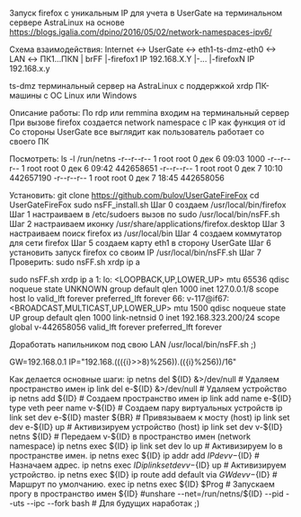 
 Запуск firefox с уникальным IP для учета в UserGate на терминальном сервере AstraLinux
 на основе https://blogs.igalia.com/dpino/2016/05/02/network-namespaces-ipv6/

   Схема взаимодействия:
 Internet <-> UserGate <-> eth1-ts-dmz-eth0 <-> LAN <-> ПК1...ПКN
                            |
                           brFF
                            |-firefox1 IP 192.168.X.Y
                            |-...
                            |-firefoxN IP 192.168.x.y

 ts-dmz терминальный сервер на AstraLinux c поддержкой xrdp
 ПК-машины с ОС Linux или Windows

   Описание работы:
 По rdp или remmina входим на терминальный сервер
 При вызове firefox создается network namespace c IP как функция от id
 Со стороны UserGate все выглядит как пользователь работает со своего ПК

   Посмотреть:
 ls -l /run/netns
 -r--r--r-- 1 root root 0 дек  6 09:03 1000
 -r--r--r-- 1 root root 0 дек  6 09:42 442658651
 -r--r--r-- 1 root root 0 дек  7 10:10 442657190
 -r--r--r-- 1 root root 0 дек  7 18:45 442658056

   Установить:
 git clone https://github.com/bulov/UserGateFireFox
 cd UserGateFireFox
 sudo nsFF_install.sh
Шаг 0 создаем /usr/local/bin/firefox
Шаг 1 настраиваем в /etc/sudoers вызов по sudo /usr/local/bin/nsFF.sh
Шаг 2 настраиваем иконку /usr/share/applications/firefox.desktop
Шаг 3 настраиваем поиск firefox из /usr/local/bin
Шаг 4 создаем коммутатор для сети firefox
Шаг 5 создаем карту eth1 в сторону UserGate
Шаг 6 установить запуск firefox со своим IP /usr/local/bin/nsFF.sh
Шаг 7 Проверить: sudo nsFF.sh xrdp ip a

 sudo nsFF.sh xrdp ip a 
1: lo: <LOOPBACK,UP,LOWER_UP> mtu 65536 qdisc noqueue state UNKNOWN group default qlen 1000
    inet 127.0.0.1/8 scope host lo
       valid_lft forever preferred_lft forever
66: v-117@if67: <BROADCAST,MULTICAST,UP,LOWER_UP> mtu 1500 qdisc noqueue state UP group default qlen 1000 link-netnsid 0
    inet 192.168.323.200/24 scope global v-442658056
       valid_lft forever preferred_lft forever

   Доработать напильником под свою LAN /usr/local/bin/nsFF.sh ;)

 GW=192.168.0.1
 IP="192.168.$(((${i}>>8)%256)).$((${i}%256))/16"

   Как делается основные шаги:
ip netns del   ${ID} &>/dev/null                       # Удаляем пространство имен
ip link  del e-${ID} &>/dev/null                       # Удаляем устройство
ip netns add   ${ID}                                   # Создаем пространство имен
ip link  add name e-${ID} type veth peer name v-${ID}  # Создаем пару виртуальных устройств
ip link  set dev  e-${ID} master ${BR}                 # Привязываем к мосту (host)
ip link  set dev  e-${ID} up                           # Активизируем устройство (host)
ip link  set dev  v-${ID} netns ${ID}                  # Передаем v-${ID} в пространство имен (network namespace)
ip netns exec ${ID} ip link set dev lo up              # Активизируем lo в пространстве имен.
ip netns exec ${ID} ip addr add ${IP} dev v-${ID}      # Назначаем адрес.
ip netns exec ${ID} ip link set dev v-${ID} up         # Активизируем устройство.
ip netns exec ${ID} ip route add default via ${GW} dev v-${ID} # Маршрут по умолчанию.
exec ip netns exec ${ID} $Prog                         # Запускаем прогу в пространство имен ${ID}
#unshare --net=/run/netns/${ID} --pid --uts --ipc --fork bash  # Для будущих наработак ;)


